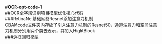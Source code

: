 #**OCR-opt-code-1**  
##OCR全字段识别项目模型优化核心代码  
###RetinaNet基础网络Resnet添加注意力机制  
CBAMcode文件夹内存放了引入注意力机制的Resnet50，通道注意力和空间注意力机制分别用两个类去表示，并加入HightBlock  
###边框回归模型  


